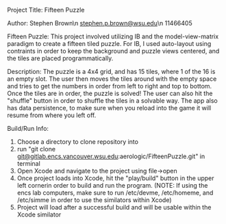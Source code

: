 Project Title: Fifteen Puzzle

Author:
Stephen Brown\n
stephen.p.brown@wsu.edu\n
11466405

Fifteen Puzzle:
This project involved utilizing IB and the model-view-matrix paradigm to create a fifteen tiled puzzle.
For IB, I used auto-layout using contraints in order to keep the background and puzzle views centered,
and the tiles are placed programmatically. 

Description:
The puzzle is a 4x4 grid, and has 15 tiles, where 1 of the 16 is an empty slot. The user then moves the
tiles around with the empty space and tries to get the numbers in order from left to right and top to bottom.
Once the tiles are in order, the puzzle is solved! The user can also hit the "shuffle" button in order to
shuffle the tiles in a solvable way. The app also has data persistence, to make sure when you reload into the
game it will resume from where you left off.

Build/Run Info:
1.  Choose a directory to clone repository into
2.  run "git clone git@gitlab.encs.vancouver.wsu.edu:aerologic/FifteenPuzzle.git" in terminal
3.  Open Xcode and navigate to the project using file->open
4.  Once project loads into Xcode, hit the "play/build" button in the upper left cornerin order to build and run the program.
(NOTE: If using the encs lab computers, make sure to run /etc/devme, /etc/homeme, and /etc/simme in order to use
the similators within Xcode)
5.  Project will load after a successful build and will be usable within the Xcode similator